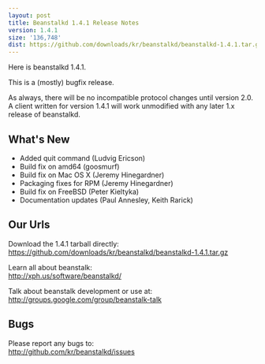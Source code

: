 ```yaml
---
layout: post
title: Beanstalkd 1.4.1 Release Notes
version: 1.4.1
size: '136,748'
dist: https://github.com/downloads/kr/beanstalkd/beanstalkd-1.4.1.tar.gz
---
```


Here is beanstalkd 1.4.1.

This is a (mostly) bugfix release.

As always, there will be no incompatible protocol changes until version 2.0. A
client written for version 1.4.1 will work unmodified with any later 1.x
release of beanstalkd.

What's New
----------

 * Added quit command (Ludvig Ericson)
 * Build fix on amd64 (goosmurf)
 * Build fix on Mac OS X (Jeremy Hinegardner)
 * Packaging fixes for RPM (Jeremy Hinegardner)
 * Build fix on FreeBSD (Peter Kieltyka)
 * Documentation updates (Paul Annesley, Keith Rarick)

Our Urls
--------

Download the 1.4.1 tarball directly:  
<https://github.com/downloads/kr/beanstalkd/beanstalkd-1.4.1.tar.gz>

Learn all about beanstalk:  
<http://xph.us/software/beanstalkd/>

Talk about beanstalk development or use at:  
<http://groups.google.com/group/beanstalk-talk>

Bugs
----

Please report any bugs to:  
<http://github.com/kr/beanstalkd/issues>
